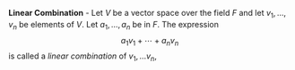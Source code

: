 **Linear Combination** - Let $V$ be a vector space over the field $F$ and let $v_1, \ldots, v_n$ be elements of $V.$ Let $a_1, \ldots, a_n$ be in $F.$ The expression$$a_1v_1 + \cdots + a_nv_n$$ is called a *linear combination* of $v_1, \ldots v_n,$